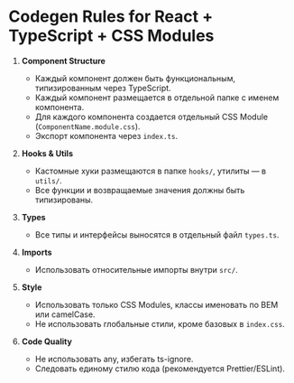 # Codegen Rules for React + TypeScript + CSS Modules

1. **Component Structure**
   - Каждый компонент должен быть функциональным, типизированным через TypeScript.
   - Каждый компонент размещается в отдельной папке с именем компонента.
   - Для каждого компонента создается отдельный CSS Module (`ComponentName.module.css`).
   - Экспорт компонента через `index.ts`.

2. **Hooks & Utils**
   - Кастомные хуки размещаются в папке `hooks/`, утилиты — в `utils/`.
   - Все функции и возвращаемые значения должны быть типизированы.

3. **Types**
   - Все типы и интерфейсы выносятся в отдельный файл `types.ts`.

4. **Imports**
   - Использовать относительные импорты внутри `src/`.

5. **Style**
   - Использовать только CSS Modules, классы именовать по BEM или camelCase.
   - Не использовать глобальные стили, кроме базовых в `index.css`.

6. **Code Quality**
   - Не использовать any, избегать ts-ignore.
   - Следовать единому стилю кода (рекомендуется Prettier/ESLint). 
